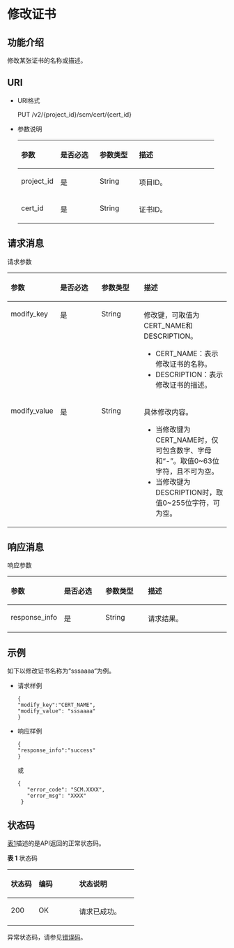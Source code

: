 # 修改证书<a name="scm_02_0017"></a>

## 功能介绍<a name="zh-cn_topic_0000001123293535_s1731a14fb0144c79bf0fa90c694f34f7"></a>

修改某张证书的名称或描述。

## URI<a name="zh-cn_topic_0000001123293535_se70c3e5518a04f60b06032524dddfef4"></a>

-   URI格式

    PUT /v2/\{project\_id\}/scm/cert/\{cert\_id\}

-   参数说明

    <a name="zh-cn_topic_0000001123293535_t982da1e0196d4ec1a28d1fbff2cc8191"></a>
    <table><thead align="left"><tr id="zh-cn_topic_0000001123293535_r6e963322c1e740d181726d2f0e91df5a"><th class="cellrowborder" valign="top" width="20%" id="mcps1.1.5.1.1"><p id="zh-cn_topic_0000001123293535_a3b5bbe5a7f644fd3a74cecbfb3f7ed60"><a name="zh-cn_topic_0000001123293535_a3b5bbe5a7f644fd3a74cecbfb3f7ed60"></a><a name="zh-cn_topic_0000001123293535_a3b5bbe5a7f644fd3a74cecbfb3f7ed60"></a>参数</p>
    </th>
    <th class="cellrowborder" valign="top" width="20%" id="mcps1.1.5.1.2"><p id="zh-cn_topic_0000001123293535_p99522015214"><a name="zh-cn_topic_0000001123293535_p99522015214"></a><a name="zh-cn_topic_0000001123293535_p99522015214"></a>是否必选</p>
    </th>
    <th class="cellrowborder" valign="top" width="20%" id="mcps1.1.5.1.3"><p id="zh-cn_topic_0000001123293535_p15455857182015"><a name="zh-cn_topic_0000001123293535_p15455857182015"></a><a name="zh-cn_topic_0000001123293535_p15455857182015"></a>参数类型</p>
    </th>
    <th class="cellrowborder" valign="top" width="40%" id="mcps1.1.5.1.4"><p id="zh-cn_topic_0000001123293535_a6bb6f1fe56a2454982832e8d56d354d8"><a name="zh-cn_topic_0000001123293535_a6bb6f1fe56a2454982832e8d56d354d8"></a><a name="zh-cn_topic_0000001123293535_a6bb6f1fe56a2454982832e8d56d354d8"></a>描述</p>
    </th>
    </tr>
    </thead>
    <tbody><tr id="zh-cn_topic_0000001123293535_r69bf37b65d3f446eab7b3f4d1b2fcec0"><td class="cellrowborder" valign="top" width="20%" headers="mcps1.1.5.1.1 "><p id="zh-cn_topic_0000001123293535_ae42d73592f58424ea93a11e52d2478dd"><a name="zh-cn_topic_0000001123293535_ae42d73592f58424ea93a11e52d2478dd"></a><a name="zh-cn_topic_0000001123293535_ae42d73592f58424ea93a11e52d2478dd"></a>project_id</p>
    </td>
    <td class="cellrowborder" valign="top" width="20%" headers="mcps1.1.5.1.2 "><p id="zh-cn_topic_0000001123293535_p295260172115"><a name="zh-cn_topic_0000001123293535_p295260172115"></a><a name="zh-cn_topic_0000001123293535_p295260172115"></a>是</p>
    </td>
    <td class="cellrowborder" valign="top" width="20%" headers="mcps1.1.5.1.3 "><p id="zh-cn_topic_0000001123293535_p8456105716208"><a name="zh-cn_topic_0000001123293535_p8456105716208"></a><a name="zh-cn_topic_0000001123293535_p8456105716208"></a>String</p>
    </td>
    <td class="cellrowborder" valign="top" width="40%" headers="mcps1.1.5.1.4 "><p id="zh-cn_topic_0000001123293535_a1314869d2dc147b38461e037d622f7b4"><a name="zh-cn_topic_0000001123293535_a1314869d2dc147b38461e037d622f7b4"></a><a name="zh-cn_topic_0000001123293535_a1314869d2dc147b38461e037d622f7b4"></a>项目ID。</p>
    </td>
    </tr>
    <tr id="zh-cn_topic_0000001123293535_row18938121413343"><td class="cellrowborder" valign="top" width="20%" headers="mcps1.1.5.1.1 "><p id="zh-cn_topic_0000001123293535_p117275152568"><a name="zh-cn_topic_0000001123293535_p117275152568"></a><a name="zh-cn_topic_0000001123293535_p117275152568"></a>cert_id</p>
    </td>
    <td class="cellrowborder" valign="top" width="20%" headers="mcps1.1.5.1.2 "><p id="zh-cn_topic_0000001123293535_p6952100102113"><a name="zh-cn_topic_0000001123293535_p6952100102113"></a><a name="zh-cn_topic_0000001123293535_p6952100102113"></a>是</p>
    </td>
    <td class="cellrowborder" valign="top" width="20%" headers="mcps1.1.5.1.3 "><p id="zh-cn_topic_0000001123293535_p1945685718200"><a name="zh-cn_topic_0000001123293535_p1945685718200"></a><a name="zh-cn_topic_0000001123293535_p1945685718200"></a>String</p>
    </td>
    <td class="cellrowborder" valign="top" width="40%" headers="mcps1.1.5.1.4 "><p id="zh-cn_topic_0000001123293535_p5780171013566"><a name="zh-cn_topic_0000001123293535_p5780171013566"></a><a name="zh-cn_topic_0000001123293535_p5780171013566"></a>证书ID。</p>
    </td>
    </tr>
    </tbody>
    </table>


## 请求消息<a name="zh-cn_topic_0000001123293535_seb7b7901701247fab30a59b76f1c7f93"></a>

请求参数

<a name="zh-cn_topic_0000001123293535_table46221022101230"></a>
<table><thead align="left"><tr id="zh-cn_topic_0000001123293535_row9315574101230"><th class="cellrowborder" valign="top" width="20%" id="mcps1.1.5.1.1"><p id="zh-cn_topic_0000001123293535_p16364058101230"><a name="zh-cn_topic_0000001123293535_p16364058101230"></a><a name="zh-cn_topic_0000001123293535_p16364058101230"></a>参数</p>
</th>
<th class="cellrowborder" valign="top" width="20%" id="mcps1.1.5.1.2"><p id="zh-cn_topic_0000001123293535_p17779157152112"><a name="zh-cn_topic_0000001123293535_p17779157152112"></a><a name="zh-cn_topic_0000001123293535_p17779157152112"></a>是否必选</p>
</th>
<th class="cellrowborder" valign="top" width="20%" id="mcps1.1.5.1.3"><p id="zh-cn_topic_0000001123293535_p1536219419212"><a name="zh-cn_topic_0000001123293535_p1536219419212"></a><a name="zh-cn_topic_0000001123293535_p1536219419212"></a>参数类型</p>
</th>
<th class="cellrowborder" valign="top" width="40%" id="mcps1.1.5.1.4"><p id="zh-cn_topic_0000001123293535_p28146304101230"><a name="zh-cn_topic_0000001123293535_p28146304101230"></a><a name="zh-cn_topic_0000001123293535_p28146304101230"></a>描述</p>
</th>
</tr>
</thead>
<tbody><tr id="zh-cn_topic_0000001123293535_row57603225101653"><td class="cellrowborder" valign="top" width="20%" headers="mcps1.1.5.1.1 "><p id="zh-cn_topic_0000001123293535_p1334740143410"><a name="zh-cn_topic_0000001123293535_p1334740143410"></a><a name="zh-cn_topic_0000001123293535_p1334740143410"></a>modify_key</p>
</td>
<td class="cellrowborder" valign="top" width="20%" headers="mcps1.1.5.1.2 "><p id="zh-cn_topic_0000001123293535_p127798712214"><a name="zh-cn_topic_0000001123293535_p127798712214"></a><a name="zh-cn_topic_0000001123293535_p127798712214"></a>是</p>
</td>
<td class="cellrowborder" valign="top" width="20%" headers="mcps1.1.5.1.3 "><p id="zh-cn_topic_0000001123293535_p103627472115"><a name="zh-cn_topic_0000001123293535_p103627472115"></a><a name="zh-cn_topic_0000001123293535_p103627472115"></a>String</p>
</td>
<td class="cellrowborder" valign="top" width="40%" headers="mcps1.1.5.1.4 "><p id="zh-cn_topic_0000001123293535_p20538247173420"><a name="zh-cn_topic_0000001123293535_p20538247173420"></a><a name="zh-cn_topic_0000001123293535_p20538247173420"></a>修改键，可取值为CERT_NAME和DESCRIPTION。</p>
<a name="zh-cn_topic_0000001123293535_ul20867184515459"></a><a name="zh-cn_topic_0000001123293535_ul20867184515459"></a><ul id="zh-cn_topic_0000001123293535_ul20867184515459"><li>CERT_NAME：表示修改证书的名称。</li><li>DESCRIPTION：表示修改证书的描述。</li></ul>
</td>
</tr>
<tr id="zh-cn_topic_0000001123293535_row2638193101722"><td class="cellrowborder" valign="top" width="20%" headers="mcps1.1.5.1.1 "><p id="zh-cn_topic_0000001123293535_p63341840153415"><a name="zh-cn_topic_0000001123293535_p63341840153415"></a><a name="zh-cn_topic_0000001123293535_p63341840153415"></a>modify_value</p>
</td>
<td class="cellrowborder" valign="top" width="20%" headers="mcps1.1.5.1.2 "><p id="zh-cn_topic_0000001123293535_p12779970213"><a name="zh-cn_topic_0000001123293535_p12779970213"></a><a name="zh-cn_topic_0000001123293535_p12779970213"></a>是</p>
</td>
<td class="cellrowborder" valign="top" width="20%" headers="mcps1.1.5.1.3 "><p id="zh-cn_topic_0000001123293535_p1236211472111"><a name="zh-cn_topic_0000001123293535_p1236211472111"></a><a name="zh-cn_topic_0000001123293535_p1236211472111"></a>String</p>
</td>
<td class="cellrowborder" valign="top" width="40%" headers="mcps1.1.5.1.4 "><p id="zh-cn_topic_0000001123293535_p11538147133414"><a name="zh-cn_topic_0000001123293535_p11538147133414"></a><a name="zh-cn_topic_0000001123293535_p11538147133414"></a>具体修改内容。</p>
<a name="zh-cn_topic_0000001123293535_ul998111198452"></a><a name="zh-cn_topic_0000001123293535_ul998111198452"></a><ul id="zh-cn_topic_0000001123293535_ul998111198452"><li>当修改键为CERT_NAME时，仅可包含数字、字母和“-”。取值0~63位字符，且不可为空。</li><li>当修改键为DESCRIPTION时，取值0~255位字符，可为空。</li></ul>
</td>
</tr>
</tbody>
</table>

## 响应消息<a name="zh-cn_topic_0000001123293535_sfadd53a5f4714e8f87811818d62d0296"></a>

响应参数

<a name="zh-cn_topic_0000001123293535_t98d238e10953421e84a073707024c329"></a>
<table><thead align="left"><tr id="zh-cn_topic_0000001123293535_r144a2c52c5054c6d9243eb2ef3875a21"><th class="cellrowborder" valign="top" width="20%" id="mcps1.1.5.1.1"><p id="zh-cn_topic_0000001123293535_a9156e0b03f054d4e8547e0787f88a51b"><a name="zh-cn_topic_0000001123293535_a9156e0b03f054d4e8547e0787f88a51b"></a><a name="zh-cn_topic_0000001123293535_a9156e0b03f054d4e8547e0787f88a51b"></a>参数</p>
</th>
<th class="cellrowborder" valign="top" width="20%" id="mcps1.1.5.1.2"><p id="zh-cn_topic_0000001123293535_p1123022033616"><a name="zh-cn_topic_0000001123293535_p1123022033616"></a><a name="zh-cn_topic_0000001123293535_p1123022033616"></a>是否必选</p>
</th>
<th class="cellrowborder" valign="top" width="20%" id="mcps1.1.5.1.3"><p id="zh-cn_topic_0000001123293535_p457691643610"><a name="zh-cn_topic_0000001123293535_p457691643610"></a><a name="zh-cn_topic_0000001123293535_p457691643610"></a>参数类型</p>
</th>
<th class="cellrowborder" valign="top" width="40%" id="mcps1.1.5.1.4"><p id="zh-cn_topic_0000001123293535_a0097000016b14857972b7929bcaaa038"><a name="zh-cn_topic_0000001123293535_a0097000016b14857972b7929bcaaa038"></a><a name="zh-cn_topic_0000001123293535_a0097000016b14857972b7929bcaaa038"></a>描述</p>
</th>
</tr>
</thead>
<tbody><tr id="zh-cn_topic_0000001123293535_r3c4af7b36e9240d197ab56255e37b83c"><td class="cellrowborder" valign="top" width="20%" headers="mcps1.1.5.1.1 "><p id="zh-cn_topic_0000001123293535_p10171154593512"><a name="zh-cn_topic_0000001123293535_p10171154593512"></a><a name="zh-cn_topic_0000001123293535_p10171154593512"></a>response_info</p>
</td>
<td class="cellrowborder" valign="top" width="20%" headers="mcps1.1.5.1.2 "><p id="zh-cn_topic_0000001123293535_p223022063615"><a name="zh-cn_topic_0000001123293535_p223022063615"></a><a name="zh-cn_topic_0000001123293535_p223022063615"></a>是</p>
</td>
<td class="cellrowborder" valign="top" width="20%" headers="mcps1.1.5.1.3 "><p id="zh-cn_topic_0000001123293535_p135764164364"><a name="zh-cn_topic_0000001123293535_p135764164364"></a><a name="zh-cn_topic_0000001123293535_p135764164364"></a>String</p>
</td>
<td class="cellrowborder" valign="top" width="40%" headers="mcps1.1.5.1.4 "><p id="zh-cn_topic_0000001123293535_p33891398102713"><a name="zh-cn_topic_0000001123293535_p33891398102713"></a><a name="zh-cn_topic_0000001123293535_p33891398102713"></a>请求结果。</p>
</td>
</tr>
</tbody>
</table>

## 示例<a name="zh-cn_topic_0000001123293535_section156913331184"></a>

如下以修改证书名称为“sssaaaa“为例。

-   请求样例

    ```
    {
    "modify_key":"CERT_NAME",
    "modify_value": "sssaaaa"
    }
    ```

-   响应样例

    ```
    { 
    "response_info":"success" 
    }
    ```

    或

    ```
    { 
       "error_code": "SCM.XXXX",  
       "error_msg": "XXXX"   
     }
    ```


## 状态码<a name="zh-cn_topic_0000001123293535_section3454223421"></a>

[表1](#zh-cn_topic_0000001123293535_scm_02_0014_zh-cn_topic_0079615001_table20596071)描述的是API返回的正常状态码。

**表 1**  状态码

<a name="zh-cn_topic_0000001123293535_scm_02_0014_zh-cn_topic_0079615001_table20596071"></a>
<table><thead align="left"><tr id="zh-cn_topic_0000001123293535_scm_02_0014_zh-cn_topic_0079615001_row9746163"><th class="cellrowborder" valign="top" width="22%" id="mcps1.2.4.1.1"><p id="zh-cn_topic_0000001123293535_scm_02_0014_p57545694203043"><a name="zh-cn_topic_0000001123293535_scm_02_0014_p57545694203043"></a><a name="zh-cn_topic_0000001123293535_scm_02_0014_p57545694203043"></a>状态码</p>
</th>
<th class="cellrowborder" valign="top" width="32%" id="mcps1.2.4.1.2"><p id="zh-cn_topic_0000001123293535_scm_02_0014_p4531342288"><a name="zh-cn_topic_0000001123293535_scm_02_0014_p4531342288"></a><a name="zh-cn_topic_0000001123293535_scm_02_0014_p4531342288"></a>编码</p>
</th>
<th class="cellrowborder" valign="top" width="46%" id="mcps1.2.4.1.3"><p id="zh-cn_topic_0000001123293535_scm_02_0014_p30689603203043"><a name="zh-cn_topic_0000001123293535_scm_02_0014_p30689603203043"></a><a name="zh-cn_topic_0000001123293535_scm_02_0014_p30689603203043"></a>状态说明</p>
</th>
</tr>
</thead>
<tbody><tr id="zh-cn_topic_0000001123293535_scm_02_0014_zh-cn_topic_0079615001_row48621261"><td class="cellrowborder" valign="top" width="22%" headers="mcps1.2.4.1.1 "><p id="zh-cn_topic_0000001123293535_scm_02_0014_zh-cn_topic_0079615001_p46008046"><a name="zh-cn_topic_0000001123293535_scm_02_0014_zh-cn_topic_0079615001_p46008046"></a><a name="zh-cn_topic_0000001123293535_scm_02_0014_zh-cn_topic_0079615001_p46008046"></a>200</p>
</td>
<td class="cellrowborder" valign="top" width="32%" headers="mcps1.2.4.1.2 "><p id="zh-cn_topic_0000001123293535_scm_02_0014_p7538425819"><a name="zh-cn_topic_0000001123293535_scm_02_0014_p7538425819"></a><a name="zh-cn_topic_0000001123293535_scm_02_0014_p7538425819"></a>OK</p>
</td>
<td class="cellrowborder" valign="top" width="46%" headers="mcps1.2.4.1.3 "><p id="zh-cn_topic_0000001123293535_scm_02_0014_zh-cn_topic_0079615001_p35664277"><a name="zh-cn_topic_0000001123293535_scm_02_0014_zh-cn_topic_0079615001_p35664277"></a><a name="zh-cn_topic_0000001123293535_scm_02_0014_zh-cn_topic_0079615001_p35664277"></a>请求已成功。</p>
</td>
</tr>
</tbody>
</table>

异常状态码，请参见[错误码](https://support.huaweicloud.com/api-scm/ErrorCode.html)。

